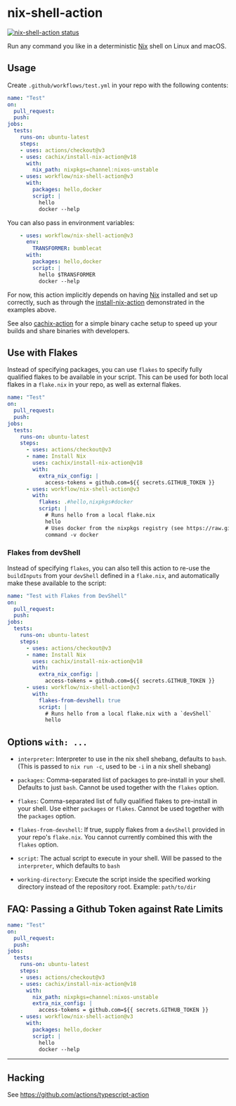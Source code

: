 # nix-shell-action

<a href="https://github.com/workflow/nix-shell-action/actions"><img alt="nix-shell-action status" src="https://github.com/workflow/nix-shell-action/workflows/nix-shell-action-test/badge.svg"></a>

Run any command you like in a deterministic [Nix](https://nixos.org/nix/) shell on Linux and macOS.

## Usage

Create `.github/workflows/test.yml` in your repo with the following contents:

```yaml
name: "Test"
on:
  pull_request:
  push:
jobs:
  tests:
    runs-on: ubuntu-latest
    steps:
    - uses: actions/checkout@v3
    - uses: cachix/install-nix-action@v18
      with:
        nix_path: nixpkgs=channel:nixos-unstable
    - uses: workflow/nix-shell-action@v3
      with:
        packages: hello,docker
        script: |
          hello
          docker --help
```

You can also pass in environment variables:

```yaml
    - uses: workflow/nix-shell-action@v3
      env:
        TRANSFORMER: bumblecat
      with:
        packages: hello,docker
        script: |
          hello $TRANSFORMER
          docker --help
```

For now, this action implicitly depends on having [Nix] installed and set up correctly, such as through the [install-nix-action] demonstrated in the examples above.

See also [cachix-action](https://github.com/cachix/cachix-action) for a simple binary cache setup to speed up your builds and share binaries with developers.

## Use with Flakes
Instead of specifying packages, you can use `flakes` to specify fully qualified flakes to be available in your script.
This can be used for both local flakes in a `flake.nix` in your repo, as well as external flakes.

```yaml
name: "Test"
on:
  pull_request:
  push:
jobs:
  tests:
    runs-on: ubuntu-latest
    steps:
      - uses: actions/checkout@v3
      - name: Install Nix
        uses: cachix/install-nix-action@v18
        with:
          extra_nix_config: |
            access-tokens = github.com=${{ secrets.GITHUB_TOKEN }}
      - uses: workflow/nix-shell-action@v3
        with:
          flakes: .#hello,nixpkgs#docker
          script: |
            # Runs hello from a local flake.nix
            hello
            # Uses docker from the nixpkgs registry (see https://raw.githubusercontent.com/NixOS/flake-registry/master/flake-registry.json)
            command -v docker
```

### Flakes from devShell
Instead of specifying `flakes`, you can also tell this action to re-use the `buildInputs` from your `devShell` defined in a `flake.nix`, and automatically make these available to the script:

```yaml
name: "Test with Flakes from DevShell"
on:
  pull_request:
  push:
jobs:
  tests:
    runs-on: ubuntu-latest
    steps:
      - uses: actions/checkout@v3
      - name: Install Nix
        uses: cachix/install-nix-action@v18
        with:
          extra_nix_config: |
            access-tokens = github.com=${{ secrets.GITHUB_TOKEN }}
      - uses: workflow/nix-shell-action@v3
        with:
          flakes-from-devshell: true
          script: |
            # Runs hello from a local flake.nix with a `devShell`
            hello
```

## Options `with: ...`

- `interpreter`:  Interpreter to use in the nix shell shebang, defaults to `bash`. (This is passed to `nix run -c`, used to be `-i` in a nix shell shebang)

- `packages`: Comma-separated list of packages to pre-install in your shell. Defaults to just `bash`. Cannot be used together with the `flakes` option.

- `flakes`: Comma-separated list of fully qualified flakes to pre-install in your shell. Use either `packages` or `flakes`. Cannot be used together with the `packages` option.

- `flakes-from-devshell`: If true, supply flakes from a `devShell` provided in your repo's `flake.nix`. You cannot currently combined this with the `flakes` option.

- `script`: The actual script to execute in your shell. Will be passed to the `interpreter`, which defaults to `bash`

- `working-directory`: Execute the script inside the specified working directory instead of the repository root. Example: `path/to/dir`

## FAQ: Passing a Github Token against Rate Limits

```yaml
name: "Test"
on:
  pull_request:
  push:
jobs:
  tests:
    runs-on: ubuntu-latest
    steps:
    - uses: actions/checkout@v3
    - uses: cachix/install-nix-action@v18
      with:
        nix_path: nixpkgs=channel:nixos-unstable
        extra_nix_config: |
          access-tokens = github.com=${{ secrets.GITHUB_TOKEN }}
    - uses: workflow/nix-shell-action@v3
      with:
        packages: hello,docker
        script: |
          hello
          docker --help
```

---

## Hacking

See https://github.com/actions/typescript-action

[Nix]: https://nixos.org/nix/
[install-nix-action]: https://github.com/marketplace/actions/install-nix
